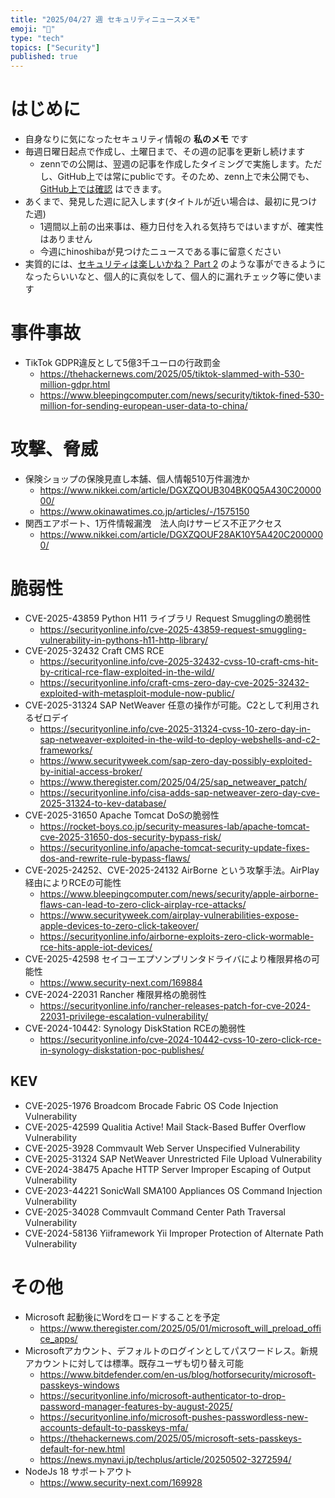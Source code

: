 ```yaml
---
title: "2025/04/27 週 セキュリティニュースメモ"
emoji: "🔖"
type: "tech"
topics: ["Security"]
published: true
---
```


# はじめに
* 自身なりに気になったセキュリティ情報の **私のメモ** です
* 毎週日曜日起点で作成し、土曜日まで、その週の記事を更新し続けます
    * zennでの公開は、翌週の記事を作成したタイミングで実施します。ただし、GitHub上では常にpublicです。そのため、zenn上で未公開でも、[GitHub上では確認](https://github.com/hinoshiba/zenn.dev/tree/main/articles) はできます。
* あくまで、発見した週に記入します(タイトルが近い場合は、最初に見つけた週)
    * 1週間以上前の出来事は、極力日付を入れる気持ちではいますが、確実性はありません
    * 今週にhinoshibaが見つけたニュースである事に留意ください
* 実質的には、[セキュリティは楽しいかね？ Part 2](https://negi.hatenablog.com/) のような事ができるようになったらいいなと、個人的に真似をして、個人的に漏れチェック等に使います

# 事件事故

* TikTok GDPR違反として5億3千ユーロの行政罰金
    * https://thehackernews.com/2025/05/tiktok-slammed-with-530-million-gdpr.html
    * https://www.bleepingcomputer.com/news/security/tiktok-fined-530-million-for-sending-european-user-data-to-china/

# 攻撃、脅威

* 保険ショップの保険見直し本舗、個人情報510万件漏洩か
    * https://www.nikkei.com/article/DGXZQOUB304BK0Q5A430C2000000/
    * https://www.okinawatimes.co.jp/articles/-/1575150
* 関西エアポート、1万件情報漏洩　法人向けサービス不正アクセス
    * https://www.nikkei.com/article/DGXZQOUF28AK10Y5A420C2000000/

# 脆弱性

* CVE-2025-43859 Python H11 ライブラリ Request Smugglingの脆弱性
    * https://securityonline.info/cve-2025-43859-request-smuggling-vulnerability-in-pythons-h11-http-library/
* CVE-2025-32432 Craft CMS RCE
    * https://securityonline.info/cve-2025-32432-cvss-10-craft-cms-hit-by-critical-rce-flaw-exploited-in-the-wild/
    * https://securityonline.info/craft-cms-zero-day-cve-2025-32432-exploited-with-metasploit-module-now-public/
* CVE-2025-31324 SAP NetWeaver 任意の操作が可能。C2として利用されるゼロデイ
    * https://securityonline.info/cve-2025-31324-cvss-10-zero-day-in-sap-netweaver-exploited-in-the-wild-to-deploy-webshells-and-c2-frameworks/
    * https://www.securityweek.com/sap-zero-day-possibly-exploited-by-initial-access-broker/
    * https://www.theregister.com/2025/04/25/sap_netweaver_patch/
    * https://securityonline.info/cisa-adds-sap-netweaver-zero-day-cve-2025-31324-to-kev-database/
* CVE-2025-31650 Apache Tomcat DoSの脆弱性
    * https://rocket-boys.co.jp/security-measures-lab/apache-tomcat-cve-2025-31650-dos-security-bypass-risk/
    * https://securityonline.info/apache-tomcat-security-update-fixes-dos-and-rewrite-rule-bypass-flaws/
* CVE-2025-24252、CVE-2025-24132 AirBorne という攻撃手法。AirPlay経由によりRCEの可能性
    * https://www.bleepingcomputer.com/news/security/apple-airborne-flaws-can-lead-to-zero-click-airplay-rce-attacks/
    * https://www.securityweek.com/airplay-vulnerabilities-expose-apple-devices-to-zero-click-takeover/
    * https://securityonline.info/airborne-exploits-zero-click-wormable-rce-hits-apple-iot-devices/
* CVE-2025-42598 セイコーエプソンプリンタドライバにより権限昇格の可能性
    * https://www.security-next.com/169884
* CVE-2024-22031 Rancher 権限昇格の脆弱性
    * https://securityonline.info/rancher-releases-patch-for-cve-2024-22031-privilege-escalation-vulnerability/
* CVE-2024-10442: Synology DiskStation RCEの脆弱性
    * https://securityonline.info/cve-2024-10442-cvss-10-zero-click-rce-in-synology-diskstation-poc-publishes/

## KEV
* CVE-2025-1976 Broadcom Brocade Fabric OS Code Injection Vulnerability
* CVE-2025-42599 Qualitia Active! Mail Stack-Based Buffer Overflow Vulnerability
* CVE-2025-3928 Commvault Web Server Unspecified Vulnerability
* CVE-2025-31324 SAP NetWeaver Unrestricted File Upload Vulnerability
* CVE-2024-38475 Apache HTTP Server Improper Escaping of Output Vulnerability
* CVE-2023-44221 SonicWall SMA100 Appliances OS Command Injection Vulnerability
* CVE-2025-34028 Commvault Command Center Path Traversal Vulnerability
* CVE-2024-58136 Yiiframework Yii Improper Protection of Alternate Path Vulnerability

# その他

* Microsoft 起動後にWordをロードすることを予定
    * https://www.theregister.com/2025/05/01/microsoft_will_preload_office_apps/
* Microsoftアカウント、デフォルトのログインとしてパスワードレス。新規アカウントに対しては標準。既存ユーザも切り替え可能
    * https://www.bitdefender.com/en-us/blog/hotforsecurity/microsoft-passkeys-windows
    * https://securityonline.info/microsoft-authenticator-to-drop-password-manager-features-by-august-2025/
    * https://securityonline.info/microsoft-pushes-passwordless-new-accounts-default-to-passkeys-mfa/
    * https://thehackernews.com/2025/05/microsoft-sets-passkeys-default-for-new.html
    * https://news.mynavi.jp/techplus/article/20250502-3272594/
* NodeJs 18 サポートアウト
    * https://www.security-next.com/169928

